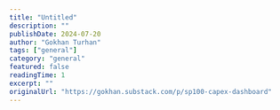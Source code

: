 ```yaml
---
title: "Untitled"
description: ""
publishDate: 2024-07-20
author: "Gokhan Turhan"
tags: ["general"]
category: "general"
featured: false
readingTime: 1
excerpt: ""
originalUrl: "https://gokhan.substack.com/p/sp100-capex-dashboard"
---
```


